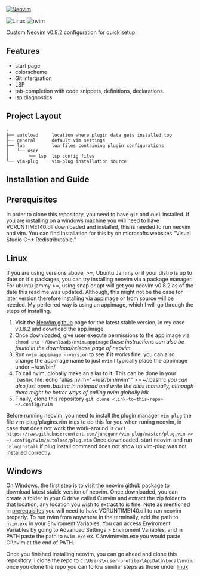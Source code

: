 [![Neovim](https://raw.githubusercontent.com/neovim/neovim.github.io/master/logos/neovim-logo-300x87.png)](https://neovim.io)

![Linux](https://img.shields.io/badge/Linux-Ubuntu-critical)
![nvim](https://img.shields.io/static/v1?label=Neovim&message=v0.8.2&color=darkgreen)

Custom Neovim v0.8.2 configuration for quick setup.

Features
--------
- start page
- colorscheme
- Git intergration
- LSP
- tab-completion with code snippets, definitions, declarations.
- lsp diagnostics

Project Layout
--------------

    .
    ├── autoload     location where plugin data gets installed too
    ├── general      default vim settings
    ├── lua          lua files containing plugin configurations
    │   └── user
    │       └── lsp  lsp config files
    └── vim-plug     vim-plug installation source

Installation and Guide
---------------------

## Prerequisites

In order to clone this repository, you need to have `git` and `curl` installed. If you are installing on a windows
machine you will need to have VCRUNTIME140.dll downloaded and installed, this is needed to run neovim and vim. You
can find installation for this by on microsofts websites "Visual Studio C++ Redistributable."

## Linux

If you are using versions above, >=, Ubuntu Jammy or if your distro is up to date on it's packages,
you can try installing neovim via a package manager. For ubuntu jammy >=, using snap or apt will get you neovim
v0.8.2 as of the date this read me was updated. Although, this might not be the case for later version therefore installing via
appimage or from source will be needed. My perferred way is using an appimage, which I will go through the steps of installing.

1. Visit the [NeoVim github] page for the latest stable version, in my case v0.8.2 and download the app.image.
2. Once downloaded, give user execute permissions to the app image via `chmod u+x ~/Downloads/nvim.appimage`
    *these instructions can also be found in the download/release page of neovim*
3. Run `nvim.appimage --version` to see if it works fine, you can also change the appimage name to just `nvim`
   I typically place the appimage under ~/usr/bin/
4. To call nvim, globally make an alias to it. This can be done in your .bashrc file:
    echo "alias nvim="~/usr/bin/nvim"" >> ~/.bashrc
    *you can also just open .bashrc in notepad and write the alias manually, although there might be better ways of calling nvim globally idk*
5. Finally, clone this repository `git clone <link-to-this-repo> ~/.config/nvim`

Before running neovim, you need to install the plugin manager `vim-plug` the file vim-plug/plugins.vim tries to do this for you when runing neovim,
in case that does not work the work-around is `curl https://raw.githubusercontent.com/junegunn/vim-plug/master/plug.vim >> ~/.config/nvim/autoload/plug.vim`
Once downloaded, start neovim and run `:PlugInstall` if plug install command does not show up vim-plug was not installed correctly.

## Windows

On Windows, the first step is to visit the neovim github package to download latest stable version of neovim. Once downloaded, you can create a folder
in your C drive called C:\nvim and extract the zip folder to that location, any location you wish to extract to is fine. Note as mentioned in [prerequisites](##Prerequisites)
you will need to have VCRUNTIME140.dll to run neovim properly. To run nvim from anywhere in the terminally, add the path to `nvim.exe` in your Enviroment Variables. You can access
Enviroment Variables by going to Advanced Settings > Enviroment Variables, and in PATH paste the path to `nvim.exe` ex. C:\nvim\nvim.exe you would paste C:\nvim at the end of PATH.

Once you finished installing neovim, you can go ahead and clone this repository. I clone the repo to `C:\Users\<user-profile>\AppData\Local\nvim`, once you clone the repo you can
follow similiar steps as those under [linux](##Linux)


[NeoVim github]: https://github.com/neovim/neovim/releases/
